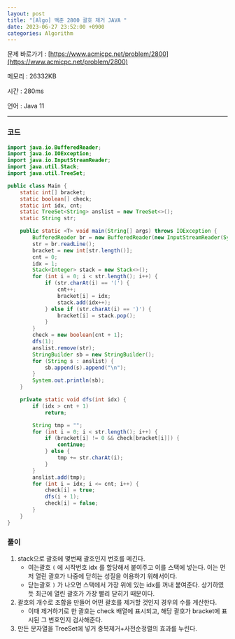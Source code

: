 ```yaml
---
layout: post
title: "[Algo] 백준 2800 괄호 제거 JAVA "
date: 2023-06-27 23:52:00 +0900
categories: Algorithm
---
```


문제 바로가기 : [https://www.acmicpc.net/problem/2800](https://www.acmicpc.net/problem/2800)

메모리 : 26332KB

시간 : 280ms

언어 : Java 11

---

### 코드

```java
import java.io.BufferedReader;
import java.io.IOException;
import java.io.InputStreamReader;
import java.util.Stack;
import java.util.TreeSet;

public class Main {
    static int[] bracket;
    static boolean[] check;
    static int idx, cnt;
    static TreeSet<String> anslist = new TreeSet<>();
    static String str;

    public static <T> void main(String[] args) throws IOException {
        BufferedReader br = new BufferedReader(new InputStreamReader(System.in));
        str = br.readLine();
        bracket = new int[str.length()];
        cnt = 0;
        idx = 1;
        Stack<Integer> stack = new Stack<>();
        for (int i = 0; i < str.length(); i++) {
            if (str.charAt(i) == '(') {
                cnt++;
                bracket[i] = idx;
                stack.add(idx++);
            } else if (str.charAt(i) == ')') {
                bracket[i] = stack.pop();
            }
        }
        check = new boolean[cnt + 1];
        dfs(1);
        anslist.remove(str);
        StringBuilder sb = new StringBuilder();
        for (String s : anslist) {
            sb.append(s).append("\n");
        }
        System.out.println(sb);
    }

    private static void dfs(int idx) {
        if (idx > cnt + 1)
            return;

        String tmp = "";
        for (int i = 0; i < str.length(); i++) {
            if (bracket[i] != 0 && check[bracket[i]]) {
                continue;
            } else {
                tmp += str.charAt(i);
            }
        }
        anslist.add(tmp);
        for (int i = idx; i <= cnt; i++) {
            check[i] = true;
            dfs(i + 1);
            check[i] = false;
        }
    }
}
```

### 풀이

1. stack으로 괄호에 몇번째 괄호인지 번호를 메긴다.
   - 여는괄호 `(` 에 시작번호 idx 를 할당해서 붙여주고 이를 스택에 넣는다. 이는 먼저 열린 괄호가 나중에 닫히는 성질을 이용하기 위해서이다.
   - 닫는괄호 `)` 가 나오면 스택에서 가장 위에 있는 idx를 꺼내 붙여준다. 상기하였듯 최근에 열린 괄호가 가장 빨리 닫히기 때문이다.
2. 괄호의 개수로 조합을 만들어 어떤 괄호를 제거할 것인지 경우의 수를 계산한다.
   - 이때 제거하기로 한 괄호는 check 배열에 표시되고, 해당 괄호가 bracket에 표시된 그 번호인지 검사해준다.
3. 만든 문자열을 TreeSet에 넣거 중복제거+사전순정렬의 효과를 누린다.
